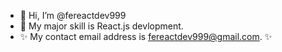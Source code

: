 - 👋 Hi, I’m @fereactdev999
- 👀 My major skill is React.js devlopment.
- ✨ My contact email address is fereactdev999@gmail.com. ✨
